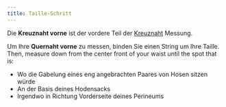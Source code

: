 ```yaml
---
title: Taille-Schritt
---
```


Die **Kreuznaht vorne** ist der vordere Teil der [Kreuznaht](/docs/measurements/crossseam/) Messung.

Um Ihre **Quernaht vorne** zu messen, binden Sie einen String um Ihre Taille. Then, measure down from the center front of your waist until the spot that is:

 - Wo die Gabelung eines eng angebrachten Paares von Hosen sitzen würde
 - An der Basis deines Hodensacks
 - Irgendwo in Richtung Vorderseite deines Perineums


